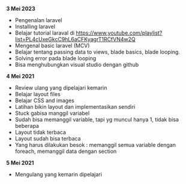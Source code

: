 **3 Mei 2023** 
- Pengenalan laravel
- Installing laravel
- Belajar tutorial laraval di https://www.youtube.com/playlist?list=PL4cUxeGkcC9hL6aCFKyagrT1RCfVN4w2Q
- Mengenal basic laravel (MCV)
- Belajar tentang passing data to views, blade basics, blade looping.
- Solving error pada blade looping
- Bisa menghubungkan visual studio dengan github

**4 Mei 2021**
- Review ulang yang dipelajari kemarin
- Belajar layout files
- Belajar CSS and images
- Latihan bikin layout dan implementasikan sendiri
- Stuck gabisa manggil variabel
- Sudah bisa memanggil variable, tapi yg muncul hanya 1, tidak bisa beberapa
- Layout tidak terbaca
- Layout sudah bisa terbaca
- Yang harus dilakukan besok : memanggil semua variable dengan foreach, memanggil data dengan section

**5 Mei 2021**
- Mengulang yang kemarin dipelajari
